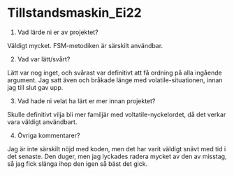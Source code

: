# Tillstandsmaskin_Ei22

1. Vad lärde ni er av projektet?

Väldigt mycket. FSM-metodiken är särskilt användbar. 


2. Vad var lätt/svårt?

Lätt var nog inget, och svårast var definitivt att få ordning på alla ingående argument. 
Jag satt även och bråkade länge med volatile-situationen, innan jag till slut gav upp. 


3. Vad hade ni velat ha lärt er mer innan projektet?

Skulle definitivt vilja bli mer familjär med voltatile-nyckelordet, då det verkar vara väldigt användbart.

4. Övriga kommentarer?

Jag är inte särskilt nöjd med koden, men det har varit väldigt snävt med tid i det senaste.
Den duger, men jag lyckades radera mycket av den av misstag, så jag fick slänga ihop den igen så bäst det gick.
